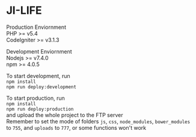 # JI-LIFE

Production Enviornment  
PHP >= v5.4  
CodeIgniter >= v3.1.3

Development Enviornment  
Nodejs >= v7.4.0  
npm >= 4.0.5

To start development, run  
``npm install``  
``npm run deploy:development``

To start production, run  
``npm install``  
``npm run deploy:production``  
and upload the whole project to the FTP server  
Remember to set the mode of folders `js`, `css`, `node_modules`, `bower_modules` to `755`, and `uploads` to `777`, or some functions won't work
